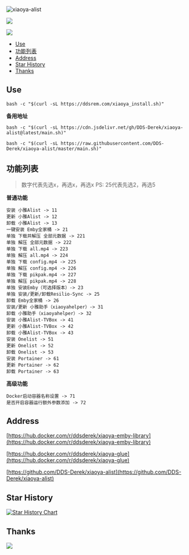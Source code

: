 ![xiaoya-alist](https://socialify.git.ci/DDS-Derek/xiaoya-alist/image?description=1&font=KoHo&forks=1&issues=1&logo=https%3A%2F%2Fraw.githubusercontent.com%2FDDS-Derek%2Fxiaoya-alist%2Fmaster%2Fassets%2Flogo.jpg&name=1&owner=1&pattern=Signal&pulls=1&stargazers=1&theme=Auto)

![](https://raw.githubusercontent.com/DDS-Derek/xiaoya-alist/master/assets/image.png)

![](https://raw.githubusercontent.com/DDS-Derek/xiaoya-alist/master/assets/image-1.png)

- [Use](#use)
- [功能列表](#功能列表)
- [Address](#address)
- [Star History](#star-history)
- [Thanks](#thanks)

## Use

```shell
bash -c "$(curl -sL https://ddsrem.com/xiaoya_install.sh)"
```

**备用地址**

```shell
bash -c "$(curl -sL https://cdn.jsdelivr.net/gh/DDS-Derek/xiaoya-alist@latest/main.sh)"
```

```shell
bash -c "$(curl -sL https://raw.githubusercontent.com/DDS-Derek/xiaoya-alist/master/main.sh)"
```

## 功能列表

> 数字代表先选x，再选x，再选x 
> PS: 25代表先选2，再选5

**普通功能**

```shell
安装 小雅Alist -> 11
更新 小雅Alist -> 12
卸载 小雅Alist -> 13
一键安装 Emby全家桶 -> 21
单独 下载并解压 全部元数据 -> 221
单独 解压 全部元数据 -> 222
单独 下载 all.mp4 -> 223
单独 解压 all.mp4 -> 224
单独 下载 config.mp4 -> 225
单独 解压 config.mp4 -> 226
单独 下载 pikpak.mp4 -> 227
单独 解压 pikpak.mp4 -> 228
单独 安装Emby（可选择版本）-> 23
单独 安装/更新/卸载Resilio-Sync -> 25
卸载 Emby全家桶 -> 26
安装/更新 小雅助手（xiaoyahelper）-> 31
卸载 小雅助手（xiaoyahelper）-> 32
安装 小雅Alist-TVBox -> 41
更新 小雅Alist-TVBox -> 42
卸载 小雅Alist-TVBox -> 43
安装 Onelist -> 51
更新 Onelist -> 52
卸载 Onelist -> 53
安装 Portainer -> 61
更新 Portainer -> 62
卸载 Portainer -> 63
```

**高级功能**

```shell
Docker启动容器名称设置 -> 71
是否开启容器运行额外参数添加 -> 72
```

## Address

[https://hub.docker.com/r/ddsderek/xiaoya-emby-library](https://hub.docker.com/r/ddsderek/xiaoya-emby-library)

[https://hub.docker.com/r/ddsderek/xiaoya-glue](https://hub.docker.com/r/ddsderek/xiaoya-glue)

[https://github.com/DDS-Derek/xiaoya-alist](https://github.com/DDS-Derek/xiaoya-alist)

## Star History

[![Star History Chart](https://api.star-history.com/svg?repos=DDS-Derek/xiaoya-alist&type=Date)](https://star-history.com/#DDS-Derek/xiaoya-alist)

## Thanks

<a href="https://github.com/DDS-Derek/xiaoya-alist/graphs/contributors"><img src="https://contrib.rocks/image?repo=DDS-Derek/xiaoya-alist"></a>
